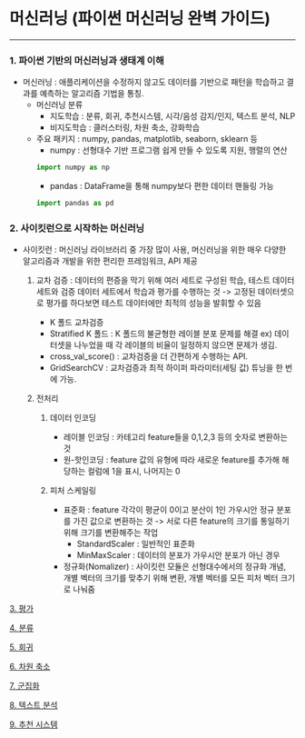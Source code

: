 머신러닝 (파이썬 머신러닝 완벽 가이드)
===============================
--------------------------
### 1. 파이썬 기반의 머신러닝과 생태계 이해
- 머신러닝 : 애플리케이션을 수정하지 않고도 데이터를 기반으로 패턴을 학습하고 결과를 예측하는 알고리즘 기법을 통칭.
  - 머신러닝 분류
     - 지도학습 : 분류, 회귀, 추천시스템, 시각/음성 감지/인지, 텍스트 분석, NLP
     - 비지도학습 : 클러스터링, 차원 축소, 강화학습
  - 주요 패키지 : numpy, pandas, matplotlib, seaborn, sklearn 등
    - numpy : 선형대수 기반 프로그램 쉽게 만들 수 있도록 지원, 행렬의 연산
    ```python
    import numpy as np
    ```
    - pandas : DataFrame을 통해 numpy보다 편한 데이터 핸들링 가능
    ```python
    import pandas as pd
    ```
### 2. 사이킷런으로 시작하는 머신러닝
  - 사이킷런 : 머신러닝 라이브러리 중 가장 많이 사용, 머신러닝을 위한 매우 다양한 알고리즘과 개발을 위한 편리한 프레임워크, API 제공
    1. 교차 검증 : 데이터의 편증을 막기 위해 여러 세트로 구성된 학습, 테스트 데이터 세트와 검증 데이터 세트에서 학습과 평가를 수행하는 것 -> 고정된 데이터셋으로 평가를 하다보면 테스트 데이터에만 최적의 성능을 발휘할 수 있음

        - K 폴드 교차검증
        - Stratified K 폴드 : K 폴드의 불균형한 레이블 분포 문제를 해결 ex) 데이터셋을 나누었을 때 각 레이블의 비율이 일정하지 않으면 문제가 생김.
        - cross_val_score() : 교차검증을 더 간편하게 수행하는 API.
        - GridSearchCV : 교차검증과 최적 하이퍼 파라미터(세팅 값) 튜닝을 한 번에 가능.
    2. 전처리
       1. 데이터 인코딩
          - 레이블 인코딩 : 카테고리 feature들을 0,1,2,3 등의 숫자로 변환하는 것
          - 원-핫인코딩 : feature 값의 유형에 따라 새로운 feature를 추가해 해당하는 컬럼에 1을 표시, 나머지는 0
         
       2. 피처 스케일링
          - 표준화 : feature 각각이 평균이 0이고 분산이 1인 가우시안 정규 분포를 가진 값으로 변환하는 것 -> 서로 다른 feature의 크기를 통일하기 위해 크기를 변환해주는 작업
            - StandardScaler : 일반적인 표준화
            - MinMaxScaler : 데이터의 분포가 가우시안 분포가 아닌 경우
          - 정규화(Nomalizer) : 사이킷런 모듈은 선형대수에서의 정규화 개념, 개별 벡터의 크기를 맞추기 위해 변환, 개별 벡터를 모든 피처 벡터 크기로 나눠줌
        
[3. 평가](https://github.com/Jolppp/study/blob/main/minjae/ch03%ED%8F%89%EA%B0%80.ipynb)

[4. 분류](https://github.com/Jolppp/study/blob/main/minjae/ch04%EB%B6%84%EB%A5%98.ipynb)

[5. 회귀](https://github.com/Jolppp/study/blob/main/minjae/ch05%ED%9A%8C%EA%B7%80.ipynb)

[6. 차원 축소](https://github.com/Jolppp/study/blob/main/minjae/ch06%EC%B0%A8%EC%9B%90%EC%B6%95%EC%86%8C.ipynb)

[7. 군집화](https://github.com/Jolppp/study/blob/main/minjae/ch07%EA%B5%B0%EC%A7%91%ED%99%94.ipynb) 

[8. 텍스트 분석](https://github.com/Jolppp/study/blob/main/minjae/ch08%ED%85%8D%EC%8A%A4%ED%8A%B8%EB%B6%84%EC%84%9D.ipynb)

[9. 추천 시스템](https://github.com/Jolppp/study/blob/main/minjae/ch09%EC%B6%94%EC%B2%9C%EC%8B%9C%EC%8A%A4%ED%85%9C.ipynb)
